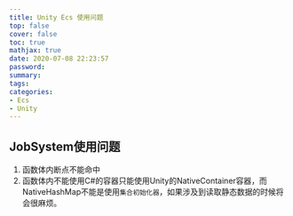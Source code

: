 ```yaml
---
title: Unity Ecs 使用问题
top: false
cover: false
toc: true
mathjax: true
date: 2020-07-08 22:23:57
password:
summary:
tags: 
categories:
- Ecs
- Unity
---
```


## JobSystem使用问题
1. 函数体内断点不能命中
2. 函数体内不能使用C#的容器只能使用Unity的NativeContainer容器，而NativeHashMap不能是使用`集合初始化器`，如果涉及到读取静态数据的时候将会很麻烦。



